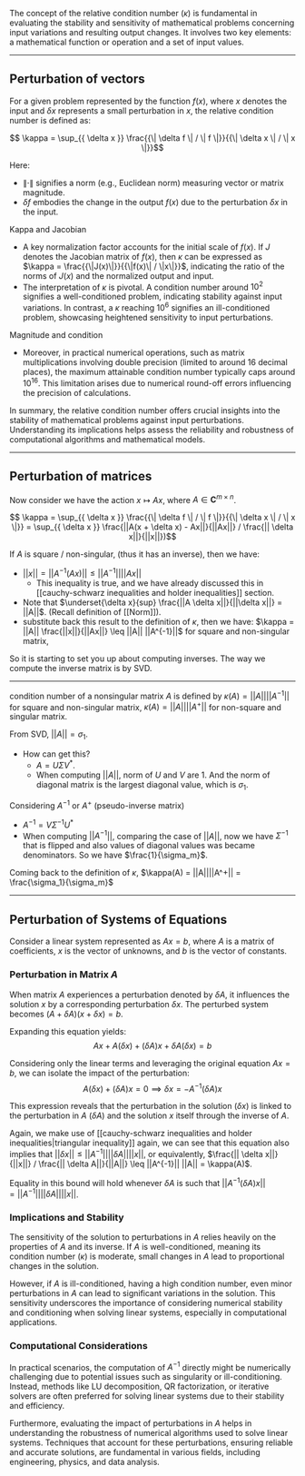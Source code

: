 
The concept of the relative condition number ($\kappa$) is fundamental in evaluating the stability and sensitivity of mathematical problems concerning input variations and resulting output changes. It involves two key elements: a mathematical function or operation and a set of input values.


---

## Perturbation of vectors 

For a given problem represented by the function $f(x)$, where $x$ denotes the input and $\delta x$ represents a small perturbation in $x$, the relative condition number is defined as:


$$ \kappa = \sup_{{ \delta x }} \frac{{\| \delta f \| / \| f \|}}{{\| \delta x \| / \| x \|}}$$

Here:
- $\| \cdot \|$ signifies a norm (e.g., Euclidean norm) measuring vector or matrix magnitude.
- $\delta f$ embodies the change in the output $f(x)$ due to the perturbation $\delta x$ in the input.

Kappa and Jacobian
- A key normalization factor accounts for the initial scale of $f(x)$. If $J$ denotes the Jacobian matrix of $f(x)$, then $\kappa$ can be expressed as $\kappa = \frac{{\|J(x)\|}}{{\|f(x)\| / \|x\|}}$, indicating the ratio of the norms of $J(x)$ and the normalized output and input.
- The interpretation of $\kappa$ is pivotal. A condition number around $10^2$ signifies a well-conditioned problem, indicating stability against input variations. In contrast, a $\kappa$ reaching $10^6$ signifies an ill-conditioned problem, showcasing heightened sensitivity to input perturbations.

Magnitude and condition
- Moreover, in practical numerical operations, such as matrix multiplications involving double precision (limited to around 16 decimal places), the maximum attainable condition number typically caps around $10^{16}$. This limitation arises due to numerical round-off errors influencing the precision of calculations.

In summary, the relative condition number offers crucial insights into the stability of mathematical problems against input perturbations. Understanding its implications helps assess the reliability and robustness of computational algorithms and mathematical models.

---
## Perturbation of matrices

Now consider we have the action $x \mapsto Ax$, where $A \in \mathbf{C}^{m \times n}$. 

$$ \kappa = \sup_{{ \delta x }} \frac{{\| \delta f \| / \| f \|}}{{\| \delta x \| / \| x \|}} = \sup_{{ \delta x }}  \frac{||A(x + \delta x) - Ax||}{||Ax||} / \frac{|| \delta x||}{||x||})$$

If $A$ is square / non-singular, (thus it has an inverse), then we have:  
- $||x|| = ||A^{-1}(Ax)|| \leq ||A^{-1}|| ||Ax||$
	- This inequality is true, and we have already discussed this in [[cauchy-schwarz inequalities and holder inequalities]] section. 
- Note that $\underset{\delta x}{sup} \frac{||A \delta x||}{||\delta x||} = ||A||$. (Recall definition of [[Norm]]). 
- substitute back this result to the definition of $\kappa$, then we have: $\kappa = ||A|| \frac{||x||}{||Ax||} \leq ||A|| ||A^{-1}||$ for square and non-singular matrix, 

So it is starting to set you up about computing inverses. 
The way we compute the inverse matrix is by SVD. 

---
condition number of a nonsingular matrix $A$ is defined by $\kappa (A) = ||A|| ||A^{-1}||$ for square and non-singular matrix, $\kappa(A) = ||A||||A^+||$ for non-square and singular matrix.

From SVD, $||A|| = \sigma_1$. 
- How can get this?
	- $A = U \Sigma V^{*}$. 
	- When computing $||A||$, norm of $U$ and $V$ are 1. And the norm of diagonal matrix is the largest diagonal value, which is $\sigma_1$. 

Considering $A^{-1}$ or $A^+$ (pseudo-inverse matrix)
- $A^{-1} = V\Sigma^{-1}U^*$
- When computing $||A^{-1}$||, comparing the case of $||A||$, now we have $\Sigma^{-1}$ that is flipped and also values of diagonal values was became denominators. So we have  $\frac{1}{\sigma_m}$.

Coming back to the definition of $\kappa$, 
$\kappa(A) = ||A||||A^+|| = \frac{\sigma_1}{\sigma_m}$

---

## Perturbation of Systems of Equations

Consider a linear system represented as $Ax = b$, where $A$ is a matrix of coefficients, $x$ is the vector of unknowns, and $b$ is the vector of constants.

### Perturbation in Matrix $A$

When matrix $A$ experiences a perturbation denoted by $\delta A$, it influences the solution $x$ by a corresponding perturbation $\delta x$. The perturbed system becomes $(A + \delta A)(x + \delta x) = b$.

Expanding this equation yields:
$$
Ax + A(\delta x) + (\delta A)x + \delta A(\delta x) = b
$$

Considering only the linear terms and leveraging the original equation $Ax = b$, we can isolate the impact of the perturbation:
$$
A(\delta x) + (\delta A)x = 0 \implies \delta x = - A^{-1} (\delta A) x
$$

This expression reveals that the perturbation in the solution ($\delta x$) is linked to the perturbation in $A$ ($\delta A$) and the solution $x$ itself through the inverse of $A$.

Again, we make use of [[cauchy-schwarz inequalities and holder inequalities|triangular inequality]] again, we can see that this equation also implies that $||\delta x|| \leq ||A^{-1}|| || \delta A|| || x ||$, or equivalently, $\frac{|| \delta x||}{||x||} / \frac{|| \delta A||}{||A||} \leq ||A^{-1}|| ||A|| = \kappa(A)$.

Equality in this bound will hold whenever $\delta A$ is such that $||A^{-1}( \delta A) x|| = ||A^{-1}|| ||\delta A || ||x||$.


### Implications and Stability

The sensitivity of the solution to perturbations in $A$ relies heavily on the properties of $A$ and its inverse. If $A$ is well-conditioned, meaning its condition number ($\kappa$) is moderate, small changes in $A$ lead to proportional changes in the solution.

However, if $A$ is ill-conditioned, having a high condition number, even minor perturbations in $A$ can lead to significant variations in the solution. This sensitivity underscores the importance of considering numerical stability and conditioning when solving linear systems, especially in computational applications.

### Computational Considerations

In practical scenarios, the computation of $A^{-1}$ directly might be numerically challenging due to potential issues such as singularity or ill-conditioning. Instead, methods like LU decomposition, QR factorization, or iterative solvers are often preferred for solving linear systems due to their stability and efficiency.

Furthermore, evaluating the impact of perturbations in $A$ helps in understanding the robustness of numerical algorithms used to solve linear systems. Techniques that account for these perturbations, ensuring reliable and accurate solutions, are fundamental in various fields, including engineering, physics, and data analysis.
